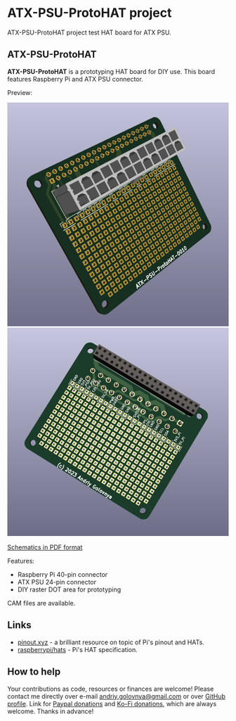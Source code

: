 # ATX-PSU-ProtoHAT project

ATX-PSU-ProtoHAT project test HAT board for ATX PSU.

## ATX-PSU-ProtoHAT

**ATX-PSU-ProtoHAT** is a prototyping HAT board for DIY use.
This board features Raspberry Pi and ATX PSU connector.

Preview:

![ATX-PSU-ProtoHAT Top preview](img/Top.png)
![ATX-PSU-ProtoHAT Back preview](img/Back.png)

[Schematics in PDF format](doc/ATX-PSU-ProtoHAT.pdf)

Features:

- Raspberry Pi 40-pin connector
- ATX PSU 24-pin connector
- DIY raster DOT area for prototyping

CAM files are available.

## Links

- [pinout.xyz](https://pinout.xyz/) - a brilliant resource on topic of Pi's pinout and HATs.
- [raspberrypi/hats](https://github.com/raspberrypi/hats) - Pi's HAT specification.

## How to help

Your contributions as code, resources or finances are welcome!
Please contact me directly over e-mail andriy.golovnya@gmail.com or over [GitHub profile](https://github.com/red-scorp).
Link for [Paypal donations](http://paypal.me/redscorp) and [Ko-Fi donations](http://ko-fi.com/redscorp), which are always welcome.
Thanks in advance!

